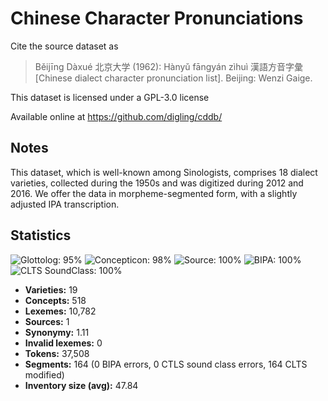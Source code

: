 # Chinese Character Pronunciations

Cite the source dataset as

> Běijīng Dàxué 北京大学 (1962): Hànyǔ fāngyán zìhuì 漢語方音字彙 [Chinese dialect character pronunciation list]. Beijing: Wenzi Gaige.

This dataset is licensed under a GPL-3.0 license

Available online at https://github.com/digling/cddb/

## Notes

This dataset, which is well-known among Sinologists, comprises 18 dialect varieties, collected during the 1950s and was digitized during 2012 and 2016. We offer the data in morpheme-segmented form, with a slightly adjusted IPA transcription.



## Statistics



![Glottolog: 95%](https://img.shields.io/badge/Glottolog-95%25-green.svg "Glottolog: 95%")
![Concepticon: 98%](https://img.shields.io/badge/Concepticon-98%25-green.svg "Concepticon: 98%")
![Source: 100%](https://img.shields.io/badge/Source-100%25-brightgreen.svg "Source: 100%")
![BIPA: 100%](https://img.shields.io/badge/BIPA-100%25-brightgreen.svg "BIPA: 100%")
![CLTS SoundClass: 100%](https://img.shields.io/badge/CLTS%20SoundClass-100%25-brightgreen.svg "CLTS SoundClass: 100%")

- **Varieties:** 19
- **Concepts:** 518
- **Lexemes:** 10,782
- **Sources:** 1
- **Synonymy:** 1.11
- **Invalid lexemes:** 0
- **Tokens:** 37,508
- **Segments:** 164 (0 BIPA errors, 0 CTLS sound class errors, 164 CLTS modified)
- **Inventory size (avg):** 47.84